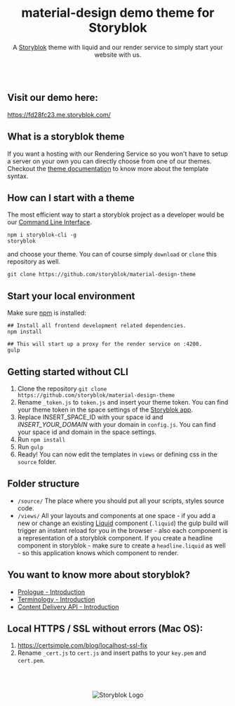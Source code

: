 <p align="center">
  <h1 align="center">material-design demo theme for Storyblok</h1>
  <p align="center">A <a href="https://www.storyblok.com" target="_blank">Storyblok</a> theme with liquid and our render service to simply start your website with us.</p>
</p>
<br><br>

## Visit our demo here:
https://fd28fc23.me.storyblok.com/

## What is a storyblok theme
If you want a hosting with our Rendering Service so you won't have to setup a server on your own you can directly choose from one of our themes.
Checkout the [theme documentation](https://www.storyblok.com/docs/Rendering-Service/Theme-Documentation) to know more about the template syntax.

## How can I start with a theme
The most efficient way to start a storyblok project as a developer would be our [Command Line Interface](https://www.storyblok.com/docs/Guides/command-line-interface).

```
npm i storyblok-cli -g
storyblok
```

and choose your theme. You can of course simply `download` or `clone` this repository as well.

```
git clone https://github.com/storyblok/material-design-theme
```

## Start your local environment

Make sure [npm](https://www.npmjs.com/) is installed:

```
## Install all frontend development related dependencies.
npm install

## This will start up a proxy for the render service on :4200.
gulp
```

## Getting started without CLI

1. Clone the repository ```git clone https://github.com/storyblok/material-design-theme```
2. Rename ```_token.js``` to ```token.js``` and insert your theme token. You can find your theme token in the space settings of the [Storyblok app](https://app.storyblok.com).
3. Replace INSERT_SPACE_ID with your space id and *INSERT_YOUR_DOMAIN* with your domain in ```config.js```. You can find your space id and domain in the space settings.
4. Run ```npm install```
5. Run ```gulp```
6. Ready! You can now edit the templates in ```views``` or defining css in the ```source``` folder.


## Folder structure

- `/source/`
  The place where you should put all your scripts, styles source code.
- `/views/`
  All your layouts and components at one space - if you add a new or change an existing [Liquid](https://help.shopify.com/themes/liquid) component (`.liquid`)
  the gulp build will trigger an instant reload for you in the browser - also each component is a representation of a storyblok component.
  If you create a headline component in storyblok - make sure to create a `headline.liquid` as well - so this application knows which component
  to render.

## You want to know more about storyblok?

- [Prologue - Introduction](https://www.storyblok.com/docs/Prologue/Introduction)
- [Terminology - Introduction](https://www.storyblok.com/docs/terminology/introduction)
- [Content Delivery API - Introduction](https://www.storyblok.com/docs/Delivery-Api/introduction)

## Local HTTPS / SSL without errors (Mac OS):

1. https://certsimple.com/blog/localhost-ssl-fix
2. Rename ```_cert.js``` to ```cert.js``` and insert paths to your `key.pem` and `cert.pem`.

<br>
<br>
<p align="center">
<img src="https://a.storyblok.com/f/39898/1c9c224705/storyblok_black.svg" alt="Storyblok Logo">
</p>
